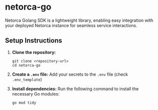 # netorca-go
Netorca Golang SDK is a lightweight library, enabling easy integration with your deployed Netorca instance for seamless service interactions.

## Setup Instructions

1. **Clone the repository:**
   ```
   git clone <repository-url>
   cd netorca-go
   ```

2. **Create a `.env` file:**
   Add your secrets to the `.env` file (check `.env_template`)  

3. **Install dependencies:**
   Run the following command to install the necessary Go modules:
   ```
   go mod tidy
   ```


